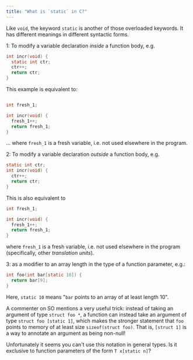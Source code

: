 ```yaml
---
title: "What is `static` in C?"
---
```


Like `void`, the keyword `static` is another of those overloaded keywords. It has different meanings in different syntactic forms.

1: To modify a variable declaration _inside_ a function body, e.g.

```c
int incr(void) {
  static int ctr;
  ctr++;
  return ctr;
}
```

This example is equivalent to:

```c

int fresh_1;

int incr(void) {
  fresh_1++;
  return fresh_1;
}
```

... where `fresh_1` is a fresh variable, i.e. not used elsewhere in the program.

2: To modify a variable declaration _outside_ a function body, e.g.

```c
static int ctr;
int incr(void) {
  ctr++;
  return ctr;
}
```

This is also equivalent to

```c
int fresh_1;

int incr(void) {
  fresh_1++;
  return fresh_1;
}
```

where `fresh_1` is a fresh variable, i.e. not used elsewhere in the program (specifically, other _translation units_).

3: as a modifier to an array length in the type of a function parameter, e.g.:

```c
int foo(int bar[static 10]) {
  return bar[9];
}
```

Here, `static 10` means "`bar` points to an array of at least length 10".

A commenter on SO mentions a very useful trick: instead of taking an argument of type `struct foo *`, a function can instead take an argument of type `struct foo [static 1]`, which makes the stronger statement that `foo` points to memory of at least size `sizeof(struct foo)`. That is, `[struct 1]` is a way to annotate an argument as being non-null!

Unfortunately it seems you can't use this notation in general types. Is it exclusive to function parameters of the form `T x[static n]`?
